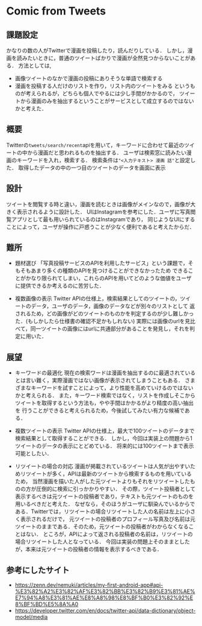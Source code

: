 # Comic from Tweets

## 課題設定
かなりの数の人がTwitterで漫画を投稿したり，読んだりしている．
しかし，漫画を読みたいときに，普通のツイートばかりで漫画が全然見つからないことがある．
方法としては,
- 画像ツイートのなかで漫画の投稿にありそうな単語で検索する
- 漫画を投稿する人だけのリストを作り，リスト内のツイートをみる
というものが考えられるが，どちらも個人でやるには少し手間がかかるので，
  ツイートから漫画のみを抽出するということがサービスとして成立するのではないかと考えた．
  
## 概要
Twitterの`tweets/search/recent`apiを用いて，キーワードに合わせて最近のツイートの中から漫画だと思われるものを抽出する．
ユーザは検索窓に読みたい漫画のキーワードを入れ，検索する． 
検索条件は`"<入力テキスト> 漫画 話"`と設定した．
取得したデータの中の一つ目のツイートのデータを画面に表示

## 設計
ツイートを閲覧する時と違い，漫画を読むときは画像がメインなので，画像が大きく表示されるように設計した．
UIはInstagramを参考にした．ユーザに写真閲覧アプリとして最も用いられているのはInstagramであり，
同じようなUIにすることによって，ユーザが操作に戸惑うことが少なく便利であると考えたからだ．

## 難所
- 題材選び
  「写真投稿サービスのAPIを利用したサービス」という課題で，そもそもあまり多くの種類のAPIを見つけることができなかったため
  できることがかなり限られてしまい，これらのAPIを用いてどのような価値をユーザに提供できるか考えるのに苦労した．
  
- 複数画像の表示
  Twitter APIの仕様上，検索結果としてのツイートの，ツイートのデータ，ユーザのデータ，画像のデータなどが別々のリストとして
  返されるため，どの画像がどのツイートのものかを判定するのが少し難しかった．(もしかしたら仕様書の確認不足かもしれない)
  実際には画像のurlを見比べて，同一ツイートの画像にはurlに共通部分があることを発見し，それを判定に用いた．

## 展望
- キーワードの最適化
  現在の検索ワードは漫画を抽出するのに最適されているとは言い難く，実際漫画ではない画像が表示されてしまうこともある．
  さまざまなキーワードを試すことによって，より性能を高めていけるのではないかと考えられる．
  また，キーワード検索ではなく，リストを作成しそこからツイートを取得するという方法も，やや手間はかかるがより精度の高い抽出を
  行うことができると考えられるため，今後試してみたい有力な候補である．
  
- 複数ツイートの表示
  Twitter APIの仕様上，最大で100ツイートのデータまで検索結果として取得することができる．
  しかし，今回は実装上の問題から1ツイートのデータの表示にとどめている．
  将来的には100ツイートまで表示可能としたい．
  
- リツイートの場合の対応
  漫画が掲載されているツイートは人気が出やすいためリツイートが多く，APIは最新のツイートから検索するものを用いているため，
  当然漫画を描いた人がした元ツイートよりもそれをリツイートしたものの方が圧倒的に検索に引っかかりやすい．
  その際，ツイート投稿者として表示するべきは元ツイートの投稿者であり，テキストも元ツイートのものを用いるべきだと考えた．
  なぜなら，そのほうがユーザに馴染んでいるからである．Twitterでは，リツイートの場合リツイートした人の名前は左上に小さく表示されるだけで，
  元ツイートの投稿者のプロフィール写真及び名前は元ツイートのままである．そのため，元ツイートの投稿者がわからなくなることはない．
  ところが，APIによって返される投稿者の名前は，リツイートの場合リツイートした人となっている．
  今回は実装の問題上そのままとしたが，本来は元ツイートの投稿者の情報を表示するべきである．


## 参考にしたサイト
- https://zenn.dev/nemuki/articles/my-first-android-app#api-%E3%82%A2%E3%82%AF%E3%82%BB%E3%82%B9%E3%81%AE%E7%94%A8%E3%81%AE%E8%A8%98%E8%BF%B0%E3%82%92%E8%BF%BD%E5%8A%A0
- https://developer.twitter.com/en/docs/twitter-api/data-dictionary/object-model/media